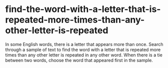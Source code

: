 # find-the-word-with-a-letter-that-is-repeated-more-times-than-any-other-letter-is-repeated
In some English words, there is a letter that appears more than once. Search through a sample of text to find the word with a letter that is repeated more times than any other letter is repeated in any other word. When there is a tie between two words, choose the word that appeared first in the sample.
